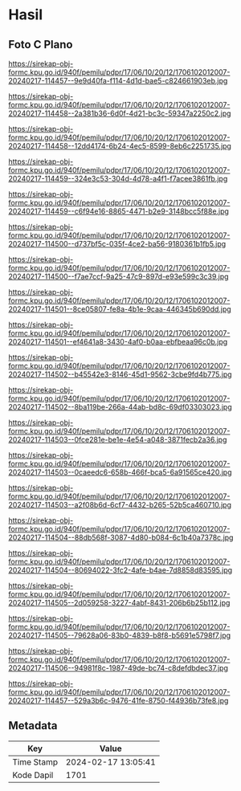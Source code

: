 # Hasil

## Foto C Plano

https://sirekap-obj-formc.kpu.go.id/940f/pemilu/pdpr/17/06/10/20/12/1706102012007-20240217-114457--9e9d40fa-f114-4d1d-bae5-c824661903eb.jpg

https://sirekap-obj-formc.kpu.go.id/940f/pemilu/pdpr/17/06/10/20/12/1706102012007-20240217-114458--2a381b36-6d0f-4d21-bc3c-59347a2250c2.jpg

https://sirekap-obj-formc.kpu.go.id/940f/pemilu/pdpr/17/06/10/20/12/1706102012007-20240217-114458--12dd4174-6b24-4ec5-8599-8eb6c2251735.jpg

https://sirekap-obj-formc.kpu.go.id/940f/pemilu/pdpr/17/06/10/20/12/1706102012007-20240217-114459--324e3c53-304d-4d78-a4f1-f7acee3861fb.jpg

https://sirekap-obj-formc.kpu.go.id/940f/pemilu/pdpr/17/06/10/20/12/1706102012007-20240217-114459--c6f94e16-8865-4471-b2e9-3148bcc5f88e.jpg

https://sirekap-obj-formc.kpu.go.id/940f/pemilu/pdpr/17/06/10/20/12/1706102012007-20240217-114500--d737bf5c-035f-4ce2-ba56-9180361b1fb5.jpg

https://sirekap-obj-formc.kpu.go.id/940f/pemilu/pdpr/17/06/10/20/12/1706102012007-20240217-114500--f7ae7ccf-9a25-47c9-897d-e93e599c3c39.jpg

https://sirekap-obj-formc.kpu.go.id/940f/pemilu/pdpr/17/06/10/20/12/1706102012007-20240217-114501--8ce05807-fe8a-4b1e-9caa-446345b690dd.jpg

https://sirekap-obj-formc.kpu.go.id/940f/pemilu/pdpr/17/06/10/20/12/1706102012007-20240217-114501--ef4641a8-3430-4af0-b0aa-ebfbeaa96c0b.jpg

https://sirekap-obj-formc.kpu.go.id/940f/pemilu/pdpr/17/06/10/20/12/1706102012007-20240217-114502--b45542e3-8146-45d1-9562-3cbe9fd4b775.jpg

https://sirekap-obj-formc.kpu.go.id/940f/pemilu/pdpr/17/06/10/20/12/1706102012007-20240217-114502--8ba119be-266a-44ab-bd8c-69df03303023.jpg

https://sirekap-obj-formc.kpu.go.id/940f/pemilu/pdpr/17/06/10/20/12/1706102012007-20240217-114503--0fce281e-be1e-4e54-a048-3871fecb2a36.jpg

https://sirekap-obj-formc.kpu.go.id/940f/pemilu/pdpr/17/06/10/20/12/1706102012007-20240217-114503--0caeedc6-658b-466f-bca5-6a91565ce420.jpg

https://sirekap-obj-formc.kpu.go.id/940f/pemilu/pdpr/17/06/10/20/12/1706102012007-20240217-114503--a2f08b6d-6cf7-4432-b265-52b5ca460710.jpg

https://sirekap-obj-formc.kpu.go.id/940f/pemilu/pdpr/17/06/10/20/12/1706102012007-20240217-114504--88db568f-3087-4d80-b084-6c1b40a7378c.jpg

https://sirekap-obj-formc.kpu.go.id/940f/pemilu/pdpr/17/06/10/20/12/1706102012007-20240217-114504--80694022-3fc2-4afe-b4ae-7d8858d83595.jpg

https://sirekap-obj-formc.kpu.go.id/940f/pemilu/pdpr/17/06/10/20/12/1706102012007-20240217-114505--2d059258-3227-4abf-8431-206b6b25b112.jpg

https://sirekap-obj-formc.kpu.go.id/940f/pemilu/pdpr/17/06/10/20/12/1706102012007-20240217-114505--79628a06-83b0-4839-b8f8-b5691e5798f7.jpg

https://sirekap-obj-formc.kpu.go.id/940f/pemilu/pdpr/17/06/10/20/12/1706102012007-20240217-114506--94981f8c-1987-49de-bc74-c8defdbdec37.jpg

https://sirekap-obj-formc.kpu.go.id/940f/pemilu/pdpr/17/06/10/20/12/1706102012007-20240217-114457--529a3b6c-9476-41fe-8750-f44936b73fe8.jpg


## Metadata

| Key        | Value               |
| ---------- | ------------------- |
| Time Stamp | 2024-02-17 13:05:41 |
| Kode Dapil | 1701                |



